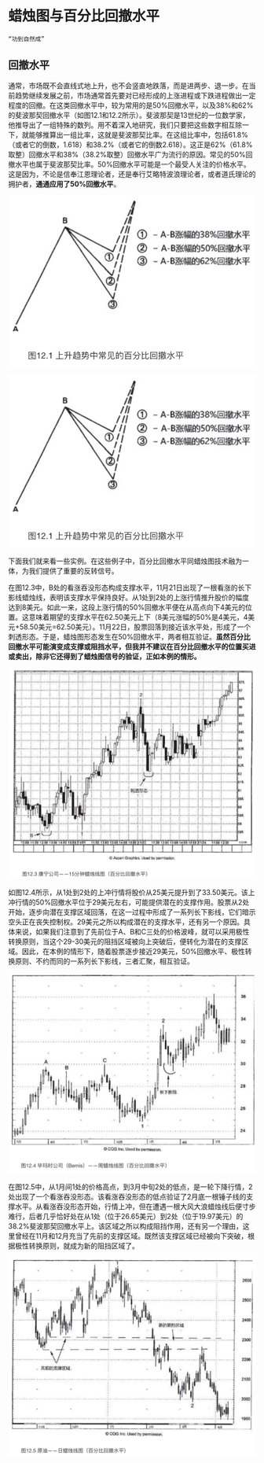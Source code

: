 # 蜡烛图与百分比回撤水平

`“功到自然成”`

## 回撤水平

通常，市场既不会直线式地上升，也不会竖直地跌落，而是进两步、退一步。在当前趋势继续发展之前，市场通常首先要对已经形成的上涨进程或下跌进程做出一定程度的回撤。在这类回撤水平中，较为常用的是50%回撤水平，以及38%和62%的斐波那契回撤水平（如图12.1和12.2所示）。斐波那契是13世纪的一位数学家，他推导出了一组特殊的数列。用不着深入地研究，我们只要把这些数字相互除一下，就能够推算出一组比率，这就是斐波那契比率。在这组比率中，包括61.8%（或者它的倒数，1.618）和38.2%（或者它的倒数2.618）。这正是62%（61.8%取整）回撤水平和38%（38.2%取整）回撤水平广为流行的原因。常见的50%回撤水平也属于斐波那契比率。50%回撤水平可能是一个最受人关注的价格水平。这是因为，不论是信奉江恩理论者，还是奉行艾略特波浪理论者，或者道氏理论的拥护者，**通通应用了50%回撤水平**。

![1](../img/kline1201.png)

![2](../img/kline1201.png)

下面我们就来看一些实例。在这些例子中，百分比回撤水平同蜡烛图技术融为一体，为我们提供了重要的反转信号。

在图12.3中，B处的看涨吞没形态构成支撑水平，11月21日出现了一根看涨的长下影线蜡烛线，表明该支撑水平保持良好。从1处到2处的上涨行情推升股价的幅度达到8美元。如此一来，这段上涨行情的50%回撤水平便在从高点向下4美元的位置。这意味着期望的支撑水平在62.50美元上下（8美元涨幅的50%是4美元，4美元+58.50美元=62.50美元）。11月22日，股票回落到接近该水平处，形成了一个刺透形态。于是，蜡烛图形态发生在50%回撤水平，两者相互验证。**虽然百分比回撤水平可能演变成支撑或阻挡水平，但我并不建议在百分比回撤水平的位置买进或卖出，除非它还得到了蜡烛图信号的验证，正如本例的情形。**

![2](../img/kline1203.png)

如图12.4所示，从1处到2处的上冲行情将股价从25美元提升到了33.50美元。该上冲行情的50%回撤水平位于29美元左右，可能提供潜在的支撑作用。股票从2处开始，逐步向潜在支撑区域回落，在这一过程中形成了一系列长下影线，它们暗示空头正在丧失控制权。29美元之所以构成潜在的支撑水平，还有另一个原因。具体来说，如果我们注意到了先前位于A、B和C三处的价格波峰，就可以采用极性转换原则，当这个29-30美元的阻挡区域被向上突破后，便转化为潜在的支撑区域。因此，在本例的情形下，随着股票逐步接近29美元，50%回撤水平、极性转换原则、不约而同的一系列长下影线，三者汇聚，相互验证。

![2](../img/kline1204.png)

在图12.5中，从1月间1处的价格高点，到3月中旬2处的低点，是一轮下降行情，2处出现了一个看涨吞没形态。该看涨吞没形态的低点验证了2月底一根锤子线的支撑水平。从看涨吞没形态开始，行情上冲，但在遭遇一根大风大浪蜡烛线后便寸步难行，后者几乎恰好处在从1处（位于26.65美元）到2处（位于19.97美元）的38.2%斐波那契回撤水平上。该区域之所以构成阻挡作用，还有另一个理由，这里曾经在11月和12月充当了先前的支撑区域。既然该支撑区域已经被向下突破，根据极性转换原则，就成为新的阻挡区域了。

![2](../img/kline1205.png)
